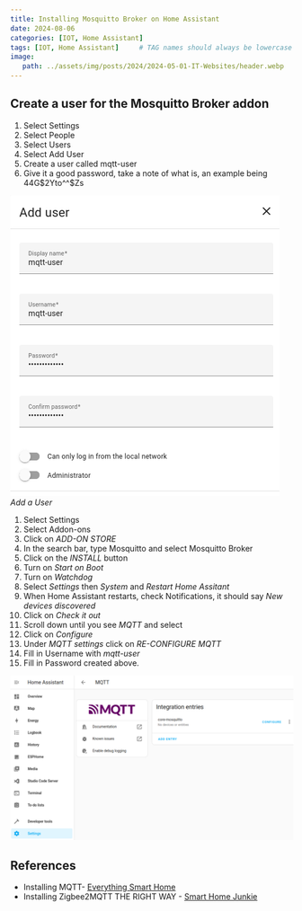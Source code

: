```yaml
---
title: Installing Mosquitto Broker on Home Assistant
date: 2024-08-06
categories: [IOT, Home Assistant]
tags: [IOT, Home Assistant]     # TAG names should always be lowercase
image:
   path: ../assets/img/posts/2024/2024-05-01-IT-Websites/header.webp
---
```


## Create a user for the Mosquitto Broker addon

1. Select Settings
2. Select People
3. Select Users
4. Select Add User
5. Create a user called mqtt-user
6. Give it a good password, take a note of what is, an example being 44G$2Yto^^$Zs

![Add User](../assets/img/posts/2024/2024-06-06-Installing-Mosquitto-Broker/Add_User.png)_Add a User_

1. Select Settings
2. Select Addon-ons
3. Click on _ADD-ON STORE_
4. In the search bar, type Mosquitto and select Mosquitto Broker
5. Click on the _INSTALL_ button
6. Turn on _Start on Boot_
7. Turn on _Watchdog_
8. Select _Settings_ then _System_ and _Restart Home Assitant_
9. When Home Assistant restarts, check Notifications, it should say _New devices discovered_
10. Click on _Check it out_
11. Scroll down until you see _MQTT_ and select
12. Click on _Configure_
13. Under _MQTT settings_ click on _RE-CONFIGURE MQTT_
14. Fill in Username with _mqtt-user_
15. Fill in Password created above.

![Configure MQTT](../assets/img/posts/2024/2024-06-06-Installing-Mosquitto-Broker/Configure_MQTT.png)

## References

* Installing MQTT- [Everything Smart Home](https://youtu.be/dqTn-Gk4Qeo?si=XTV_WoNA72LuOztw)
* Installing Zigbee2MQTT THE RIGHT WAY - [Smart Home Junkie](https://youtu.be/4y_dDgo0i2g?si=8lvSODKdqqh4lZao)
